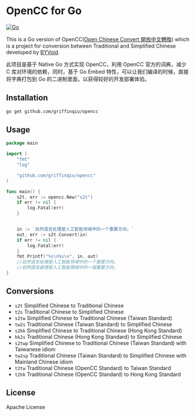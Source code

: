 # OpenCC for Go

[![Go](https://github.com/griffinqiu/opencc/workflows/Go/badge.svg)](https://github.com/griffinqiu/opencc/actions?query=workflow%3AGo)

This is a Go version of OpenCC([Open Chinese Convert 開放中文轉換](https://github.com/BYVoid/OpenCC/)) which is a project for conversion between Traditional and Simplified Chinese developed by [BYVoid](https://www.byvoid.com/).

此项目是基于 Native Go 方式实现 OpenCC，利用 OpenCC 官方的词典，减少 C 库对环境的依赖，同时，基于 Go Embed 特性，可以让我们编译的时候，直接将字典打包到 Go 的二进制里面，以获得较好的开发部署体验。

## Installation

```sh
go get github.com/griffinqiu/opencc
```

## Usage

```go
package main

import (
    "fmt"
    "log"

    "github.com/griffinqiu/opencc"
)

func main() {
    s2t, err := opencc.New("s2t")
    if err != nil {
        log.Fatal(err)
    }


    in := `自然语言处理是人工智能领域中的一个重要方向。`
    out, err := s2t.Convert(in)
    if err != nil {
        log.Fatal(err)
    }
    fmt.Printf("%s\n%s\n", in, out)
    //自然语言处理是人工智能领域中的一个重要方向。
    //自然語言處理是人工智能領域中的一個重要方向。
}
```

## Conversions

- `s2t` Simplified Chinese to Traditional Chinese
- `t2s` Traditional Chinese to Simplified Chinese
- `s2tw` Simplified Chinese to Traditional Chinese (Taiwan Standard)
- `tw2s` Traditional Chinese (Taiwan Standard) to Simplified Chinese
- `s2hk` Simplified Chinese to Traditional Chinese (Hong Kong Standard)
- `hk2s` Traditional Chinese (Hong Kong Standard) to Simplified Chinese
- `s2twp` Simplified Chinese to Traditional Chinese (Taiwan Standard) with Taiwanese idiom
- `tw2sp` Traditional Chinese (Taiwan Standard) to Simplified Chinese with Mainland Chinese idiom
- `t2tw` Traditional Chinese (OpenCC Standard) to Taiwan Standard
- `t2hk` Traditional Chinese (OpenCC Standard) to Hong Kong Standard

## License

Apache License
